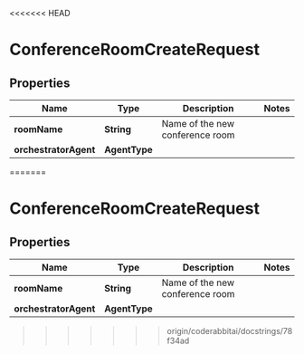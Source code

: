 <<<<<<< HEAD
# ConferenceRoomCreateRequest

## Properties

| Name                  | Type          | Description                     | Notes |
|-----------------------|---------------|---------------------------------|-------|
| **roomName**          | **String**    | Name of the new conference room |       |
| **orchestratorAgent** | **AgentType** |                                 |       |
=======


# ConferenceRoomCreateRequest


## Properties

| Name | Type | Description | Notes |
|------------ | ------------- | ------------- | -------------|
|**roomName** | **String** | Name of the new conference room |  |
|**orchestratorAgent** | **AgentType** |  |  |
>>>>>>> origin/coderabbitai/docstrings/78f34ad



